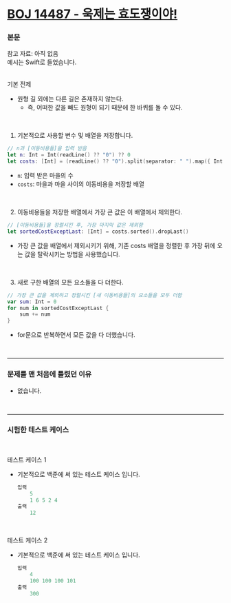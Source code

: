 # [BOJ 14487 - 욱제는 효도쟁이야!](https://www.acmicpc.net/problem/14487)

### 본문
참고 자료: 아직 없음<br/>
예시는 Swift로 들었습니다.<br/>
<br/>

기본 전제
 - 원형 길 외에는 다른 길은 존재하지 않는다.<br/>
     - 즉, 어떠한 값을 빼도 원형이 되기 때문에 한 바퀴를 돌 수 있다.<br/>
<br/>

1. 기본적으로 사용할 변수 및 배열을 저장합니다.<br/>
```Swift
// n과 [이동비용들]을 입력 받음
let n: Int = Int(readLine() ?? "0") ?? 0
let costs: [Int] = (readLine() ?? "0").split(separator: " ").map({ Int($0) ?? 0 })
```
 - `n`: 입력 받은 마을의 수<br/>
 - `costs`: 마을과 마을 사이의 이동비용을 저장할 배열<br/>
 <br/>

2. 이동비용들을 저장한 배열에서 가장 큰 값은 이 배열에서 제외한다.<br/>
```Swift
// [이동비용들]을 정렬시킨 후, 가장 마지막 값은 제외함
let sortedCostExceptLast: [Int] = costs.sorted().dropLast()
```
 - 가장 큰 값을 배열에서 제외시키기 위해, 기존 costs 배열을 정렬한 후 가장 뒤에 오는 값을 탈락시키는 방법을 사용했습니다.<br/>
<br/>

3. 새로 구한 배열의 모든 요소들을 다 더한다.<br/>
``` Swift
// 가장 큰 값을 제외하고 정렬시킨 [새 이동비용들]의 요소들을 모두 더함
var sum: Int = 0
for num in sortedCostExceptLast {
    sum += num
}
```
 - for문으로 반복하면서 모든 값을 다 더했습니다.<br/>
<br/>

---
### 문제를 맨 처음에 틀렸던 이유<br/>
- 없습니다.<br/>
<br/>

---
### 시험한 테스트 케이스
<br/>

테스트 케이스 1<br/>
- 기본적으로 백준에 써 있는 테스트 케이스 입니다.<br/>
    ```Swift
    입력
        5
        1 6 5 2 4
    출력
        12
    ```
<br/>

테스트 케이스 2<br/>
- 기본적으로 백준에 써 있는 테스트 케이스 입니다.<br/>
    ```Swift
    입력
        4
        100 100 100 101
    출력
        300
    ```
<br/>

